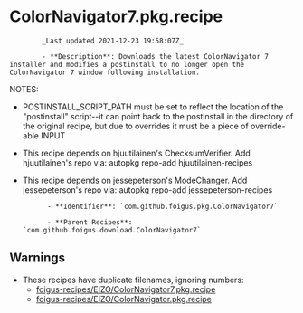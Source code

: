# ColorNavigator7.pkg.recipe

            _Last updated 2021-12-23 19:58:07Z_

            - **Description**: Downloads the latest ColorNavigator 7 installer and modifies a postinstall to no longer open the ColorNavigator 7 window following installation. 

NOTES:
- POSTINSTALL_SCRIPT_PATH must be set to reflect the location of the "postinstall" script--it can point back to the postinstall in the directory of the original recipe, but due to overrides it must be a piece of override-able INPUT
- This recipe depends on hjuutilainen's ChecksumVerifier.  Add hjuutilainen's repo via:
autopkg repo-add hjuutilainen-recipes

- This recipe depends on jessepeterson's ModeChanger.  Add jessepeterson's repo via:
autopkg repo-add jessepeterson-recipes

            - **Identifier**: `com.github.foigus.pkg.ColorNavigator7`

            - **Parent Recipes**: `com.github.foigus.download.ColorNavigator7`

## Warnings

- These recipes have duplicate filenames, ignoring numbers:
    - [foigus-recipes/EIZO/ColorNavigator7.pkg.recipe](/autopkg-dupe-tracker/foigus-recipes/EIZO/ColorNavigator7.pkg.recipe)
    - [foigus-recipes/EIZO/ColorNavigator.pkg.recipe](/autopkg-dupe-tracker/foigus-recipes/EIZO/ColorNavigator.pkg.recipe)